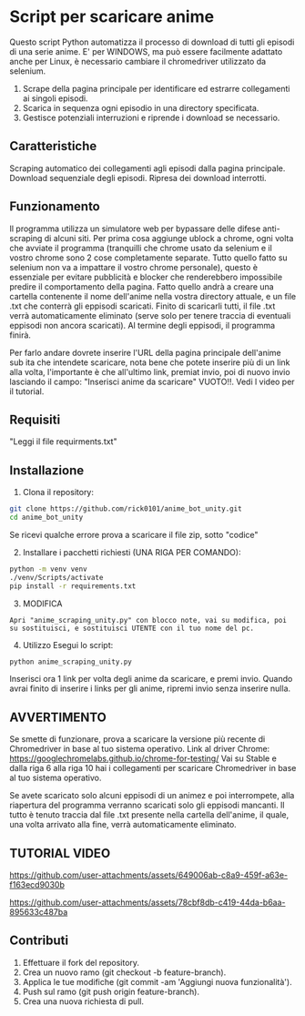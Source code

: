 # Script per scaricare anime

Questo script Python automatizza il processo di download di tutti gli episodi di una serie anime. E' per WINDOWS, ma può essere facilmente adattato anche per Linux, è necessario cambiare il chromedriver utilizzato da selenium.

1. Scrape della pagina principale per identificare ed estrarre collegamenti ai singoli episodi.
2. Scarica in sequenza ogni episodio in una directory specificata.
3. Gestisce potenziali interruzioni e riprende i download se necessario.


## Caratteristiche
Scraping automatico dei collegamenti agli episodi dalla pagina principale.
Download sequenziale degli episodi.
Ripresa dei download interrotti.


## Funzionamento
Il programma utilizza un simulatore web per bypassare delle difese anti-scraping di alcuni siti.
Per prima cosa aggiunge ublock a chrome, ogni volta che avviate il programma (tranquilli che chrome usato da selenium e il vostro chrome sono 2 cose completamente separate. Tutto quello fatto su selenium non va a impattare il vostro chrome personale), 
questo è essenziale per evitare pubblicità e blocker che renderebbero impossibile predire il comportamento della pagina.
Fatto quello andrà a creare una cartella contenente il nome dell'anime nella vostra directory attuale, e un file .txt che conterrà gli eppisodi scaricati. Finito di scaricarli tutti, il file .txt verrà automaticamente eliminato (serve solo per tenere traccia
di eventuali eppisodi non ancora scaricati).
Al termine degli eppisodi, il programma finirà.

Per farlo andare dovrete inserire l'URL della pagina principale dell'anime sub ita che intendete scaricare, nota bene che potete inserire più di un link alla volta, l'importante è che all'ultimo link, premiat invio, poi di nuovo invio lasciando il campo:
"Inserisci anime da scaricare" VUOTO!!.
Vedi l video per il tutorial.


## Requisiti
"Leggi il file requirments.txt"


## Installazione

1. Clona il repository:
```bash
git clone https://github.com/rick0101/anime_bot_unity.git
cd anime_bot_unity
```
Se ricevi qualche errore prova a scaricare il file zip, sotto "codice"

2. Installare i pacchetti richiesti (UNA RIGA PER COMANDO):
```bash
python -m venv venv
./venv/Scripts/activate
pip install -r requirements.txt
```

3. MODIFICA
```
Apri "anime_scraping_unity.py" con blocco note, vai su modifica, poi su sostituisci, e sostituisci UTENTE con il tuo nome del pc.
```

4. Utilizzo
Esegui lo script:
```bash
python anime_scraping_unity.py
```
Inserisci ora 1 link per volta degli anime da scaricare, e premi invio. 
Quando avrai finito di inserire i links per gli anime, ripremi invio senza inserire nulla.

## AVVERTIMENTO

Se smette di funzionare, prova a scaricare la versione più recente di Chromedriver in base al tuo sistema operativo.
Link al driver Chrome: https://googlechromelabs.github.io/chrome-for-testing/
Vai su Stable e dalla riga 6 alla riga 10 hai i collegamenti per scaricare Chromedriver in base al tuo sistema operativo.

Se avete scaricato solo alcuni eppisodi di un animez e poi interrompete, alla riapertura del programma verranno scaricati solo gli eppisodi mancanti.
Il tutto è tenuto traccia dal file .txt presente nella cartella dell'anime, il quale, una volta arrivato alla fine, verrà automaticamente eliminato.


## TUTORIAL VIDEO

https://github.com/user-attachments/assets/649006ab-c8a9-459f-a63e-f163ecd9030b


https://github.com/user-attachments/assets/78cbf8db-c419-44da-b6aa-895633c487ba



## Contributi


1. Effettuare il fork del repository.
2. Crea un nuovo ramo (git checkout -b feature-branch).
3. Applica le tue modifiche (git commit -am 'Aggiungi nuova funzionalità').
4. Push sul ramo (git push origin feature-branch).
5. Crea una nuova richiesta di pull.
